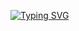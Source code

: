 [![Typing SVG](https://readme-typing-svg.demolab.com?font=Cinzel&size=28&duration=4000&pause=1000&color=6A0DAD&center=true&vCenter=true&width=800&lines=Hi%2C+I'm+Rangga+Waridat;Android+%26+FastAPI+Craftsman;Passionate+about+ML%2FAI+%7C+CV+%26+NLP;Exploring+the+future+with+Edge+AI;Building+tech+that+matters)](https://git.io/typing-svg)
